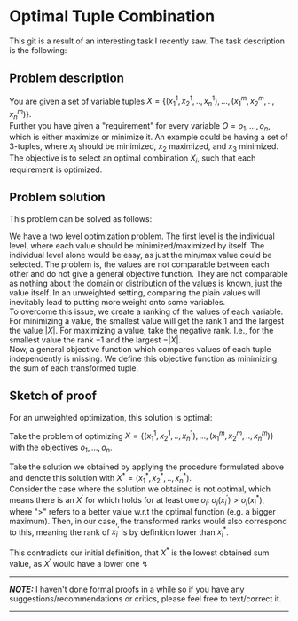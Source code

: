 # Optimal Tuple Combination

This git is a result of an interesting task I recently saw. The task description
is the following:

<h2>Problem description</h2>	

You are given a set of variable tuples 
$X = \{(x_1^1, x_2^1, .., x_n^1), ..., (x_1^m, x_2^m, .., x_n^m)\}$. <br>
Further you have given a "requirement" for every variable $O = o_1, ..., o_n$, which is either maximize or minimize it. An example could be having a set of 3-tuples, where $x_1$ should be minimized, $x_2$ maximized, and $x_3$ minimized.<br>
The objective is to select an optimal combination $X_i$, such that each requirement is optimized.

<h2>Problem solution</h2>	

This problem can be solved as follows:

We have a two level optimization problem. The first level is the individual level, where each value should be minimized/maximized by itself. The individual level alone would be easy, as just the min/max value could be selected. The problem is, the values are not comparable between each other and do not give a general objective function. They are not comparable as nothing about the domain or distribution of the values is known, just the value itself. In an unweighted setting, comparing the plain values will inevitably lead to putting more weight onto some variables. <br>
To overcome this issue, we create a ranking of the values of each variable. For minimizing a value, the smallest value will get the rank $1$ and the largest the value $|X|$. For maximizing a value, take the negative rank. I.e., for the smallest value the rank $-1$ and the largest $-|X|$.<br>
Now, a general objective function which compares values of each tuple independently is missing. We define this objective function as minimizing the sum of each transformed tuple.

<h2>Sketch of proof</h2>	

For an unweighted optimization, this solution is optimal: 

Take the problem of optimizing 
$X = \{(x_1^1, x_2^1, .., x_n^1), ..., (x_1^m, x_2^m, .., x_n^m)\}$ with the objectives
$o_1, ..., o_n$. 

Take the solution we obtained by applying the procedure formulated above and denote this solution with 
$X^* = (x_1^{*}, x_2^{*}, .., x_n^{*})$.<br> 
Consider the case where the solution we obtained is not optimal, which means there is an 
$X^{'}$ for which holds for at least one 
$o_i$: 
$o_i(x_i^{'}) > o_i(x_i^{*})$, where ">" refers to a better value w.r.t the optimal function (e.g. a bigger maximum). Then, in our case, the transformed ranks would also correspond to this, meaning the rank of 
$x_i^{'}$ is by definition lower than 
$x_i^{*}$. 

This contradicts our initial definition, that
$X^*$ is the lowest obtained sum value, as 
$X^{'}$ would have a lower one ↯

---
**_NOTE:_** I haven't done formal proofs in a while so if you have any suggestions/recommendations or critics, please feel free to text/correct it.

---